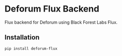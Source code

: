 # Deforum Flux Backend

Flux backend for Deforum using Black Forest Labs Flux.

## Installation

```bash
pip install deforum-flux
```